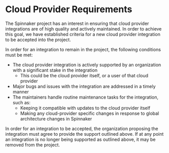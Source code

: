 # Cloud Provider Requirements

The Spinnaker project has an interest in ensuring that cloud provider integrations are of high quality and actively maintained.  In order to achieve this goal, we have established criteria for a new cloud provider integration to be accepted into the project.

In order for an integration to remain in the project, the following conditions must be met:
* The cloud provider integration is actively supported by an organization with a significant stake in the integration
  * This could be the cloud provider itself, or a user of that cloud provider
* Major bugs and issues with the integration are addressed in a timely manner
* The maintainers handle routine maintenance tasks for the integration, such as:
  * Keeping it compatible with updates to the cloud provider itself
  * Making any cloud-provider specific changes in response to global architecture changes in Spinnaker

In order for an integration to be accepted, the organization proposing the integration must agree to provide the support outlined above.  If at any point an integration is no longer being supported as outlined above, it may be removed from the project.
